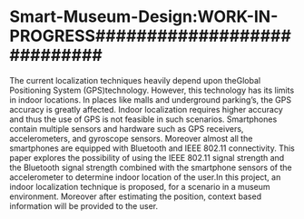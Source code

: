 # Smart-Museum-Design:WORK-IN-PROGRESS############################

The current localization techniques heavily depend upon theGlobal Positioning System (GPS)technology. However, this technology has its limits in indoor locations. In
places like malls and underground parking’s, the GPS accuracy is greatly affected. Indoor localization requires higher accuracy and thus the use of GPS is not feasible in
such scenarios. Smartphones contain multiple sensors and hardware such as GPS receivers, accelerometers, and gyroscope sensors. Moreover almost all the smartphones are
equipped with Bluetooth and IEEE 802.11 connectivity. This paper explores the possibility of using the IEEE 802.11 signal strength and the Bluetooth signal strength combined with the
smartphone sensors of the accelerometer to determine indoor location of the user.In this project, an indoor localization technique is proposed, for a scenario in a museum
environment. Moreover after estimating the position, context based information will be provided to the user. 
